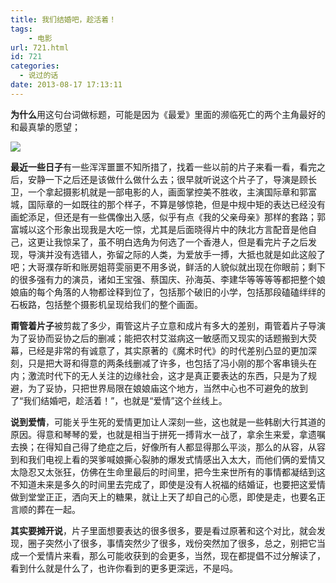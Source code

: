 ```yaml
---
title: 我们结婚吧，趁活着！
tags:
	- 电影
url: 721.html
id: 721
categories:
  - 说过的话
date: 2013-08-17 17:13:11
---
```


**为什么**用这句台词做标题，可能是因为《最爱》里面的濒临死亡的两个主角最好的和最真挚的愿望；

![](http://qiniu.102no.com/womenjiehunba.jpg)

**最近一些日子**有一些浑浑噩噩不知所措了，找着一些以前的片子来看一看，看完之后，安静一下之后还是该做什么做什么去；很早就听说这个片子了，导演是顾长卫，一个拿起摄影机就是一部电影的人，画面掌控美不胜收，主演国际章和郭富城，国际章的一如既往的那个样子，不算是够惊艳，但是中规中矩的表达已经没有画蛇添足，但还是有一些偶像出入感，似乎有点《我的父亲母亲》那样的套路；郭富城以这个形象出现我是大吃一惊，尤其是后面晓得片中的陕北方言配音是他自己，这更让我惊呆了，虽不明白选角为何选了一个香港人，但是看完片子之后发现，导演并没有选错人，弥留之际的人类，为爱放手一搏，大抵也就是如此这般了吧；大哥濮存昕和账房姐蒋雯丽更不用多说，鲜活的人貌似就出现在你眼前；剩下的很多强有力的演员，诸如王宝强、蔡国庆、孙海英、李建华等等等等都把整个娘娘庙的每个角落的人物都诠释到位了，包括那个破旧的小学，包括那段磕磕绊绊的石板路，包括整个摄影机呈现给我们的整个画面。

**甭管着片子**被剪裁了多少，甭管这片子立意和成片有多大的差别，甭管着片子导演为了妥协而妥协之后的删减；能把农村艾滋病这一敏感而又现实的话题搬到大荧幕，已经是非常的有诚意了，其实原著的《魔术时代》的时代差别凸显的更加深刻，只是把大哥和得意的两条线删减了许多，也包括了冯小刚的那个客串镜头在内；激流时代下的无人关注的边缘社会，这才是真正要表达的东西，只是为了规避，为了妥协，只把世界局限在娘娘庙这个地方，当然中心也不可避免的放到了“我们结婚吧，趁活着！”，也就是“爱情”这个丝线上。

**说到爱情**，可能关乎生死的爱情更加让人深刻一些，这也就是一些韩剧大行其道的原因。得意和琴琴的爱，也就是相当于拼死一搏背水一战了，拿余生来爱，拿遗嘱去换；在得知自己得了绝症之后，好像所有人都显得那么平淡，那么的从容，从容到和我们电视上看的哭爹喊娘撕心裂肺的爆发式情感出入太大，而他们俩的爱情又太隐忍又太张狂，仿佛在生命里最后的时间里，把今生来世所有的事情都凝结到这不知道未来是多久的时间里去完成了，即使是没有人祝福的结婚证，也要把这爱情做到堂堂正正，洒向天上的糖果，就让上天了却自己的心愿，即使是走，也要名正言顺的葬在一起。

**其实要摊开说**，片子里面想要表达的很多很多，要是看过原著和这个对比，就会发现，圈子突然小了很多，事情突然少了很多，戏份突然加了很多，总之，别把它当成一个爱情片来看，那么可能收获到的会更多，当然，现在都提倡不过分解读了，看到什么就是什么了，也许你看到的更多更深远，不是吗。
